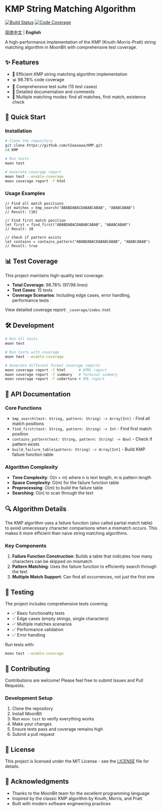 # KMP String Matching Algorithm


[![Build Status](https://img.shields.io/github/actions/workflow/status/CGaaaaaa/KMP/ci.yml)](https://github.com/CGaaaaaa/KMP/actions) [![Code Coverage](https://img.shields.io/badge/coverage-98.78%25-brightgreen)](https://github.com/CGaaaaaa/KMP/actions) 

[简体中文](README.md) | **English**

A high-performance implementation of the KMP (Knuth-Morris-Pratt) string matching algorithm in MoonBit with comprehensive test coverage.

## ✨ Features

- 🚀 Efficient KMP string matching algorithm implementation
- 📊 98.78% code coverage
- 🧪 Comprehensive test suite (15 test cases)
- 📝 Detailed documentation and comments
- 🔧 Multiple matching modes: find all matches, first match, existence check

## 🚀 Quick Start

### Installation

```bash
# Clone the repository
git clone https://github.com/CGaaaaaa/KMP.git
cd KMP

# Run tests
moon test

# Generate coverage report
moon test --enable-coverage
moon coverage report -f html
```

### Usage Examples

```moonbit
// Find all match positions
let matches = kmp_search("ABABDABACDABABCABAB", "ABABCABAB")
// Result: [10]

// Find first match position
let first = find_first("ABABDABACDABABCABAB", "ABABCABAB")
// Result: 10

// Check if pattern exists
let contains = contains_pattern("ABABDABACDABABCABAB", "ABABCABAB")
// Result: true
```

## 📊 Test Coverage

This project maintains high-quality test coverage:

- **Total Coverage**: 98.78% (97/98 lines)
- **Test Cases**: 15 tests
- **Coverage Scenarios**: Including edge cases, error handling, performance tests

View detailed coverage report: `_coverage/index.html`

## 🛠️ Development

```bash
# Run all tests
moon test

# Run tests with coverage
moon test --enable-coverage

# Generate different format coverage reports
moon coverage report -f html      # HTML report
moon coverage report -f summary   # Terminal summary
moon coverage report -f cobertura # XML report
```

## 📝 API Documentation

### Core Functions

- `kmp_search(text: String, pattern: String) -> Array[Int]` - Find all match positions
- `find_first(text: String, pattern: String) -> Int` - Find first match position
- `contains_pattern(text: String, pattern: String) -> Bool` - Check if pattern exists
- `build_failure_table(pattern: String) -> Array[Int]` - Build KMP failure function table

### Algorithm Complexity

- **Time Complexity**: O(n + m) where n is text length, m is pattern length
- **Space Complexity**: O(m) for the failure function table
- **Preprocessing**: O(m) to build the failure table
- **Searching**: O(n) to scan through the text

## 🔍 Algorithm Details

The KMP algorithm uses a failure function (also called partial match table) to avoid unnecessary character comparisons when a mismatch occurs. This makes it more efficient than naive string matching algorithms.

### Key Components

1. **Failure Function Construction**: Builds a table that indicates how many characters can be skipped on mismatch
2. **Pattern Matching**: Uses the failure function to efficiently search through the text
3. **Multiple Match Support**: Can find all occurrences, not just the first one

## 🧪 Testing

The project includes comprehensive tests covering:

- ✅ Basic functionality tests
- ✅ Edge cases (empty strings, single characters)
- ✅ Multiple matches scenarios
- ✅ Performance validation
- ✅ Error handling

Run tests with:
```bash
moon test --enable-coverage
```

## 🤝 Contributing

Contributions are welcome! Please feel free to submit Issues and Pull Requests.

### Development Setup

1. Clone the repository
2. Install MoonBit
3. Run `moon test` to verify everything works
4. Make your changes
5. Ensure tests pass and coverage remains high
6. Submit a pull request

## 📄 License

This project is licensed under the MIT License - see the [LICENSE](LICENSE) file for details.

## 🙏 Acknowledgments

- Thanks to the MoonBit team for the excellent programming language
- Inspired by the classic KMP algorithm by Knuth, Morris, and Pratt
- Built with modern software engineering practices